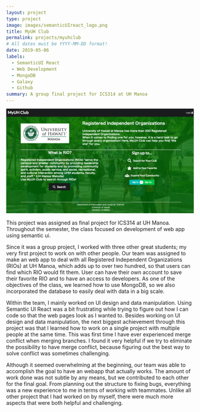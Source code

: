 ```yaml
---
layout: project
type: project
image: images/semanticUIreact_logo.png
title: MyUH Club
permalink: projects/myuhclub
# All dates must be YYYY-MM-DD format!
date: 2019-05-06
labels:
  - SemanticUI React 
  - Web Development
  - MongoDB
  - Galaxy
  - Github
summary: A group final project for ICS314 at UH Manoa
---
```


<img class="ui medium floated image" src="../images/myuhclub_landing.png">

This project was assigned as final project for ICS314 at UH Manoa. Throughout the semester, the class focused on development of web app using semantic ui.

Since it was a group project, I worked with three other great students; my very first project to work on with other people. Our team was assigned to make an web app to deal with all Registered Independent Organizations (RIOs) at UH Manoa, which adds up to over two hundred, so that users can find which RIO would fit them. User can have their own account to save their favorite RIO and to have an access to developers. As one of the objectives of the class, we learned how to use MongoDB, so we also incorporated the database to easily deal with data in a big scale. 

Within the team, I mainly worked on UI design and data manipulation. Using Semantic UI React was a bit frustrating while trying to figure out how I can code so that the web pages look as I wanted to. Besides working on UI design and data manipulation, the next biggest achievement through this project was that I learned how to work on a single project with multiple people at the same time. This was first time I have ever experienced merge conflict when merging branches. I found it very helpful if we try to eliminate the possibility to have merge conflict, because figuring out the best way to solve conflict was sometimes challenging. 

Although it seemed overwhelming at the beginning, our team was able to accomplish the goal to have an webapp that actually works. The amount of work done was not subtle by any means, but we contributed to each other for the final goal. From planning out the structure to fixing bugs, everything was a new experience to me in terms of working with teammates. Unlike all other project that I had worked on by myself, there were much more aspects that were both helpful and challenging. 